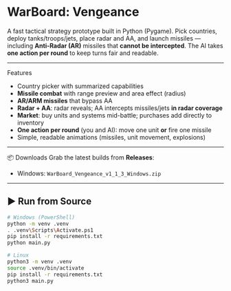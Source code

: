 # WarBoard: Vengeance

A fast tactical strategy prototype built in Python (Pygame). Pick countries, deploy tanks/troops/jets, place radar and AA, and launch missiles — including **Anti-Radar (AR)** missiles that **cannot be intercepted**. The AI takes **one action per round** to keep turns fair and readable.


---
Features
- Country picker with summarized capabilities
- **Missile combat** with range preview and area effect (radius)
- **AR/ARM missiles** that bypass AA
- **Radar + AA**: radar reveals; AA intercepts missiles/jets **in radar coverage**
- **Market**: buy units and systems mid-battle; purchases add directly to inventory
- **One action per round** (you and AI): move one unit **or** fire one missile
- Simple, readable animations (missiles, unit movement, explosions)

---

📦 Downloads
Grab the latest builds from **Releases**:  
- Windows: `WarBoard_Vengeance_v1_1_3_Windows.zip`  

---

## ▶️ Run from Source
```bash
# Windows (PowerShell)
python -m venv .venv
. .venv\Scripts\Activate.ps1
pip install -r requirements.txt
python main.py

# Linux
python3 -m venv .venv
source .venv/bin/activate
pip install -r requirements.txt
python3 main.py
